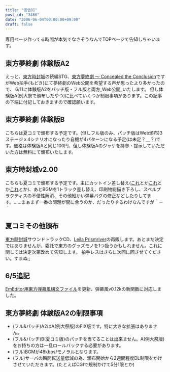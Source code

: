 ```yaml
---
title: "仮告知"
post_id: "3466"
date: "2006-06-04T00:00:00+09:00"
draft: false
---
```



専用ページ作ってる時間が本気でなさそうなんでTOPページで告知しちゃいます。
## 東方夢終劇 体験版A2
えっと、[東方時封城](/!/thA/)の続編STG、[東方夢終劇 ～ Concealed the Conclusion](/!/thC)ですがWeb拍手(もどき)にて夢終劇のWeb公開を希望する声が思ったより多かったので、 6/11に体験版A2をパッチ版・フル版と両方_Web公開_いたします。 但し体験版A(例大祭で頒布したやつ)に比べていくつか制限事項があります。この記事の下端に付記しておきますので確認願います。
## 東方夢終劇 体験版B
こちらは夏コミで頒布する予定です。(但しフル版のみ、パッチ版はWeb頒布)3ステージｘ4シナリオになったり自機が4パターンになる予定(は未定？＿？)です。価格は体験版Aと同じ100円、但し体験版Aのジャケを持参・提示していただいた方は無料にて頒布いたします。
## 東方時封城v2.00
こちらも夏コミで頒布する予定です。主にカットイン差し替え([これ](/3460)とか[これ](/3464)とか[これ](/3463)とか)、あとBGMを1トラック差し替え、印刷物総描き下ろし、スペルプラクティスの不便性解消、その他細かい弾幕バグの修正などしたりしてます。……まぁまず一番の問題が間に合うのか、だったりするわけなんですが＾－＾
## 夏コミその他頒布
[東方時封城](/!/thA/)サウンドトラックCD、[Leila Prismriver](/!/leila/)の再販します。あとまだ決定ではありませんが、委託で東方のグッズモノを1つ扱うかもしれません。これに関しては決定次第改めて告知します。 拍手レスはさらに次回に回させてください。すまぬ;;
## 6/5追記
[EmEditor用東方弾幕風構文ファイル](/emeditor-danmakufu)を更新、弾幕風v0.12kの新関数に対応しました。
## 東方夢終劇 体験版A2の制限事項


  * (フル&パッチ)A2はA(例大祭版)のFIX版です。特に大きな拡張はありません。
  * (フル&パッチ)B(夏コミ版)のパッチを当てることは出来ません。A(例大祭版)をお持ちの方は一旦ロールバックする必要があります。
  * (フル)BGMが48kbps/モノラルとなります。
  * (フル)サーバの瞬間転送量低減の為、頒布開始から2週間程度DL制限をかけさせていただきます。(たとえばCGIで規制かけて5分1限とか)
